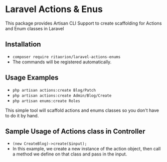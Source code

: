 # Laravel Actions & Enus
This package provides Artisan CLI Support to create scaffolding for Actions and Enum classes in Laravel

## Installation
- `composer require ritaorion/laravel-actions-enums`
- The commands will be registered automatically.

## Usage Examples
- `php artisan actions:create Blog/Patch`
- `php artisan actions:create Admin/Blog/Create`
- `php artisan enums:create Roles`

This simple tool will scaffold actions and enums classes so you don't have to do it by hand.

## Sample Usage of Actions class in Controller
- `(new CreateBlog)->create($input);`
- In this example, we create a new instance of the action object, then call a method we define on that class and pass in the input.